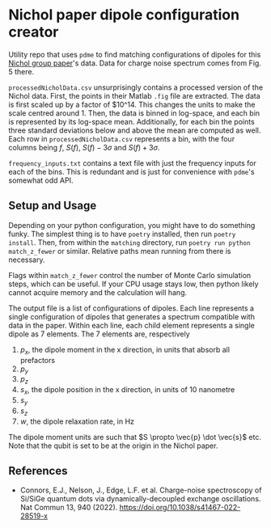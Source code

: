 # Nichol paper dipole configuration creator

Utility repo that uses `pdme` to find matching configurations of dipoles for this [Nichol group paper](https://www.nature.com/articles/s41467-022-28519-x.pdf)'s data.
Data for charge noise spectrum comes from Fig. 5 there.

`processedNicholData.csv` unsurprisingly contains a processed version of the Nichol data.
First, the points in their Matlab `.fig` file are extracted.
The data is first scaled up by a factor of $10^14.
This changes the units to make the scale centred around 1.
Then, the data is binned in log-space, and each bin is represented by its log-space mean.
Additionally, for each bin the points three standard deviations below and above the mean are computed as well.
Each row in `processedNicholData.csv` represents a bin, with the four columns being $f$, $S(f)$, $S(f) - 3\sigma$ and $S(f) + 3\sigma$.

`frequency_inputs.txt` contains a text file with just the frequency inputs for each of the bins.
This is redundant and is just for convenience with `pdme`'s somewhat odd API.

## Setup and Usage

Depending on your python configuration, you might have to do something funky.
The simplest thing is to have `poetry` installed, then run `poetry install`.
Then, from within the `matching` directory, run `poetry run python match_z_fewer` or similar.
Relative paths mean running from there is necessary.

Flags within `match_z_fewer` control the number of Monte Carlo simulation steps, which can be useful.
If your CPU usage stays low, then python likely cannot acquire memory and the calculation will hang.

The output file is a list of configurations of dipoles.
Each line represents a single configuration of dipoles that generates a spectrum compatible with data in the paper.
Within each line, each child element represents a single dipole as 7 elements.
The 7 elements are, respectively
1. $p_x$, the dipole moment in the x direction, in units that absorb all prefactors
2. $p_y$
3. $p_z$
4. $s_x$, the dipole position in the x direction, in units of 10 nanometre
5. $s_y$
6. $s_z$
7. $w$, the dipole relaxation rate, in Hz

The dipole moment units are such that $S \propto \vec{p} \dot \vec{s}$ etc.
Note that the qubit is set to be at the origin in the Nichol paper.

## References
- Connors, E.J., Nelson, J., Edge, L.F. et al. Charge-noise spectroscopy of Si/SiGe quantum dots via dynamically-decoupled exchange oscillations. Nat Commun 13, 940 (2022). https://doi.org/10.1038/s41467-022-28519-x
